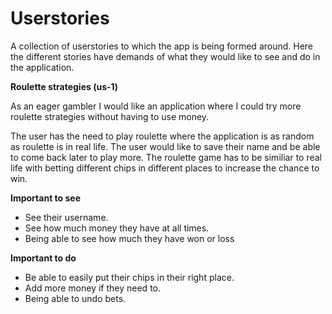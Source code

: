 # Userstories
A collection of userstories to which the app is being formed around. Here the different stories have demands of what they would like to see and do in the application.

**Roulette strategies (us-1)**

As an eager gambler I would like an application where I could try more roulette strategies without having to use money.  

The user has the need to play roulette where the application is as random as roulette is in real life. The user would like to save their name and be able to come back later to play more. The roulette game has to be similiar to real life with betting different chips in different places to increase the chance to win.

**Important to see**
* See their username.
* See how much money they have at all times.
* Being able to see how much they have won or loss

**Important to do**
* Be able to easily put their chips in their right place.
* Add more money if they need to.
* Being able to undo bets.

